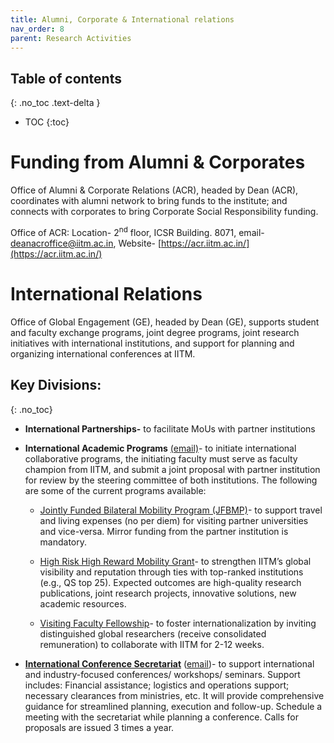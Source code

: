 ```yaml
---
title: Alumni, Corporate & International relations
nav_order: 8
parent: Research Activities
---
```


## Table of contents
{: .no_toc .text-delta } 
* TOC
{:toc}

# Funding from Alumni & Corporates

Office of Alumni & Corporate Relations (ACR), headed by Dean (ACR), coordinates with alumni network to bring funds to the institute; and connects with corporates to bring Corporate Social Responsibility funding.

Office of ACR: Location- 2<sup>nd</sup> floor, ICSR Building. 8071, email- [deanacroffice@iitm.ac.in](mailto:deanacroffice@iitm.ac.in), Website- [https://acr.iitm.ac.in/](https://acr.iitm.ac.in/)

   
# International Relations
Office of Global Engagement (GE), headed by Dean (GE), supports student and faculty exchange programs, joint degree programs, joint research initiatives with international institutions, and support for planning and organizing international conferences at IITM.

## Key Divisions:
{: .no_toc}
* **International Partnerships-** to facilitate MoUs with partner institutions

* **International Academic Programs** [(email)](mailto:global.relations@ge.iitm.ac.in)- to initiate international collaborative programs, the initiating faculty must serve as faculty champion from IITM, and submit a joint proposal with partner institution for review by the steering committee of both institutions. The following are some of the current programs available:

  * [Jointly Funded Bilateral Mobility Program (JFBMP)](https://ge.iitm.ac.in/programs/faculty-mobility/jfbmp)-  to support travel and living expenses (no per diem) for visiting partner universities and vice-versa. Mirror funding from the partner institution is mandatory.

  * [High Risk High Reward Mobility Grant](https://ge.iitm.ac.in/programs/faculty-mobility/hrhrg)- to strengthen IITM’s global visibility and reputation through ties with top-ranked institutions (e.g., QS top 25). Expected outcomes are high-quality research publications, joint research projects, innovative solutions, new academic resources.

  * [Visiting Faculty Fellowship](https://ge.iitm.ac.in/programs/ioe/visiting-faculty-scheme)- to foster internationalization by inviting distinguished global researchers (receive consolidated remuneration) to collaborate with IITM for 2-12 weeks.

* **[International Conference Secretariat](https://ge.iitm.ac.in/international-conference-secretariat)** ([email](mailto:conferences@ge.iitm.ac.in))- 
to support international and industry-focused conferences/ workshops/ seminars. Support includes: Financial assistance; logistics and operations support; necessary clearances from ministries, etc. It will provide comprehensive guidance for streamlined planning, execution and follow-up. Schedule a meeting with the secretariat while planning a conference. Calls for proposals are issued 3 times a year.
